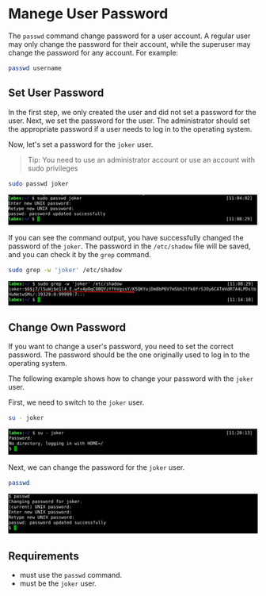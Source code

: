 # Manege User Password

The `passwd` command change password for a user account. A regular user may only change the password for their account, while the superuser may change the password for any account. For example:

```bash
passwd username
```

## Set User Password

In the first step, we only created the user and did not set a password for the user. Next, we set the password for the user. The administrator should set the appropriate password if a user needs to log in to the operating system.

Now, let's set a password for the `joker` user.

> Tip: You need to use an administrator account or use an account with sudo privileges

```bash
sudo passwd joker
```

![lab-account-management-2-1](assets/lab-account-management-2-1.png)

If you can see the command output, you have successfully changed the password of the `joker`. The password in the `/etc/shadow` file will be saved, and you can check it by the `grep` command.

```bash
sudo grep -w 'joker' /etc/shadow
```

![lavel-account-management-2-2](assets/lab-account-management-2-2.png)

## Change Own Password

If you want to change a user's password, you need to set the correct password. The password should be the one originally used to log in to the operating system.

The following example shows how to change your password with the `joker` user.

First, we need to switch to the `joker` user.

```bash
su - joker
```

![lab-account-management-2-3](assets/lab-account-management-2-3.png)

Next, we can change the password for the `joker` user.

```bash
passwd
```

![lab-account-management-2-4](assets/lab-account-management-2-4.png)

## Requirements

- must use the `passwd` command.
- must be the `joker` user.
